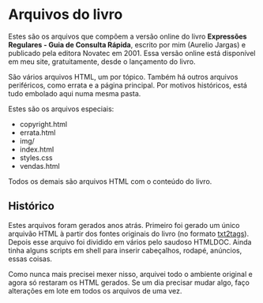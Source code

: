 # Arquivos do livro

Estes são os arquivos que compõem a versão online do livro **Expressões Regulares - Guia de Consulta Rápida**, escrito por mim (Aurelio Jargas) e publicado pela editora Novatec em 2001. Essa versão online está disponível em meu site, gratuitamente, desde o lançamento do livro.

São vários arquivos HTML, um por tópico. Também há outros arquivos periféricos, como errata e a página principal. Por motivos históricos, está tudo embolado aqui numa mesma pasta.

Estes são os arquivos especiais:

- copyright.html
- errata.html
- img/
- index.html
- styles.css
- vendas.html

Todos os demais são arquivos HTML com o conteúdo do livro.

## Histórico

Estes arquivos foram gerados anos atrás. Primeiro foi gerado um único arquivão HTML à partir dos fontes originais do livro (no formato [txt2tags](http://txt2tags.org)). Depois esse arquivo foi dividido em vários pelo saudoso HTMLDOC. Ainda tinha alguns scripts em shell para inserir cabeçalhos, rodapé, anúncios, essas coisas.

Como nunca mais precisei mexer nisso, arquivei todo o ambiente original e agora só restaram os HTML gerados. Se um dia precisar mudar algo, faço alterações em lote em todos os arquivos de uma vez.


